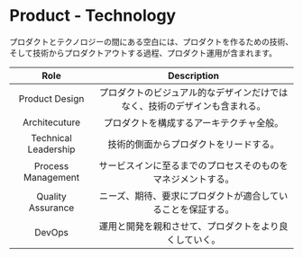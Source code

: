 # Product - Technology

プロダクトとテクノロジーの間にある空白には、プロダクトを作るための技術、そして技術からプロダクトアウトする過程、プロダクト運用が含まれます。

|Role|Description|
|:-:|:-:|
|Product Design|プロダクトのビジュアル的なデザインだけではなく、技術のデザインも含まれる。|
|Architecuture|プロダクトを構成するアーキテクチャ全般。|
|Technical Leadership|技術的側面からプロダクトをリードする。|
|Process Management|サービスインに至るまでのプロセスそのものをマネジメントする。|
|Quality Assurance|ニーズ、期待、要求にプロダクトが適合していることを保証する。|
|DevOps|運用と開発を親和させて、プロダクトをより良くしていく。|
